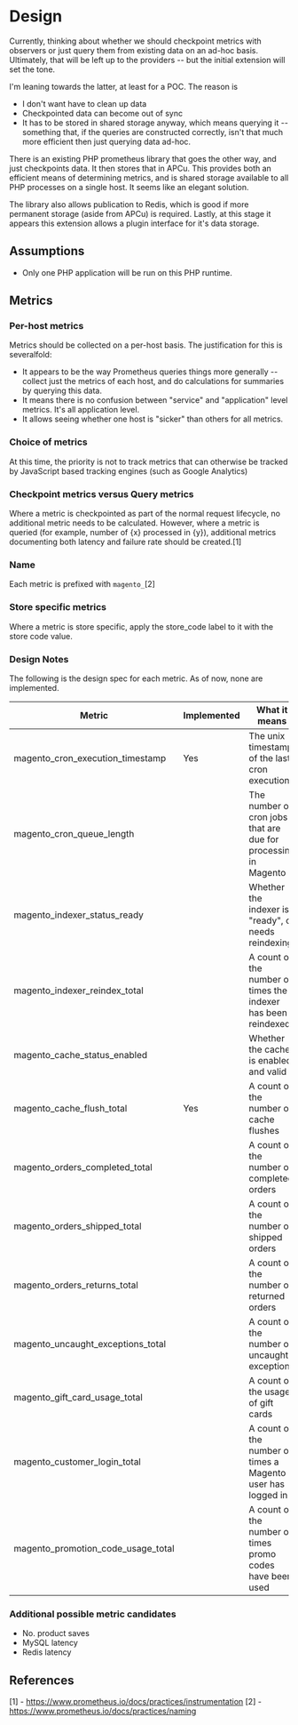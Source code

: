 # Design

Currently, thinking about whether we should checkpoint metrics with observers or just query them from existing data on an ad-hoc basis. Ultimately, that will be left up to the providers -- but the initial extension will set the tone.

I'm  leaning towards the latter, at least for a POC. The reason is
- I don't want have to clean up data
- Checkpointed data can become out of sync
- It has to be stored in shared storage anyway, which means querying it -- something that, if the queries are constructed correctly, isn't that much more efficient then just querying data ad-hoc.

There is an existing PHP prometheus library that goes the other way, and just checkpoints data. It then stores that in APCu. This provides both an efficient means of determining metrics, and is shared storage available to all PHP processes on a single host. It seems like an elegant solution.

The library also allows publication to Redis, which is good if more permanent storage (aside from APCu) is required. Lastly, at this stage it appears this extension allows a plugin interface for it's data storage.

## Assumptions

- Only one PHP application will be run on this PHP runtime.

## Metrics

### Per-host metrics

Metrics should be collected on a per-host basis. The justification for this is severalfold:

- It appears to be the way Prometheus queries things more generally -- collect just the metrics of each host, and do calculations for summaries by querying this data.
- It means there is no confusion between "service" and "application" level metrics. It's all application level.
- It allows seeing whether one host is "sicker" than others for all metrics.

### Choice of metrics

At this time, the priority is not to track metrics that can otherwise be tracked by JavaScript based tracking engines (such as Google Analytics)

### Checkpoint metrics versus Query metrics

Where a metric is checkpointed as part of the normal request lifecycle, no additional metric needs to be calculated. However, where a metric is queried (for example, number of {x} processed in {y}), additional metrics documenting both latency and failure rate should be created.[1]

### Name

Each metric is prefixed with `magento_`[2]

### Store specific metrics

Where a metric is store specific, apply the store_code label to it with the store code value.

### Design Notes

The following is the design spec for each metric. As of now, none are implemented. 

| Metric                               | Implemented | What it means                                                           | Type of metric | Labels       | 
|--------------------------------------|-------------| ------------------------------------------------------------------------|----------------|--------------|
| magento_cron_execution_timestamp     | Yes         | The unix timestamp of the last cron execution                           | Gauge          |              |
| magento_cron_queue_length            |             | The number of cron jobs that are due for processing in Magento          | Guadge (0,)    |              |
| magento_indexer_status_ready         |             | Whether the indexer is "ready", or needs reindexing                     | Gaudge (0,1)   | indexer_code |
| magento_indexer_reindex_total        |             | A count of the number of times the indexer has been reindexed           | Counter        | indexer_code |
| magento_cache_status_enabled         |             | Whether the cache is enabled and valid                                  | Guadge (0,1)   | cache_type   |
| magento_cache_flush_total            | Yes         | A count of the number of cache flushes                                  | Counter        | cache_type   |
| magento_orders_completed_total       |             | A count of the number of completed orders                               | Counter        | store_code   |
| magento_orders_shipped_total         |             | A count of the number of shipped orders                                 | Counter        | store_code   |
| magento_orders_returns_total         |             | A count of the number of returned orders                                | Counter        | store_code   |
| magento_uncaught_exceptions_total    |             | A count of the number of uncaught exceptions                            | Counter        |              |
| magento_gift_card_usage_total        |             | A count of the usage of gift cards                                      | Counter        |              |
| magento_customer_login_total         |             | A count of the number of times a Magento user has logged in             | Counter        | store_code   |
| magento_promotion_code_usage_total   |             | A count of the number of times promo codes have been used               | Counter        | code         |

### Additional possible metric candidates

- No. product saves
- MySQL latency
- Redis latency

## References

[1] - https://www.prometheus.io/docs/practices/instrumentation
[2] - https://www.prometheus.io/docs/practices/naming
